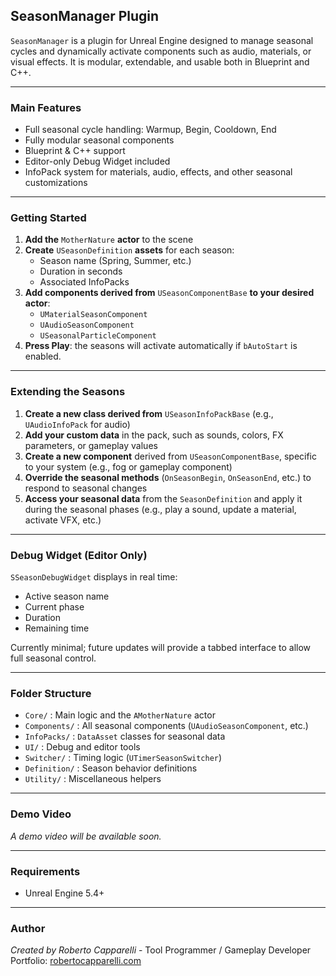 ## SeasonManager Plugin

`SeasonManager` is a plugin for Unreal Engine designed to manage seasonal cycles and dynamically activate components such as audio, materials, or visual effects. It is modular, extendable, and usable both in Blueprint and C++.

---

### Main Features

- Full seasonal cycle handling: Warmup, Begin, Cooldown, End
- Fully modular seasonal components
- Blueprint & C++ support
- Editor-only Debug Widget included
- InfoPack system for materials, audio, effects, and other seasonal customizations

---

### Getting Started

1. **Add the** `MotherNature` **actor** to the scene
2. **Create** `USeasonDefinition` **assets** for each season:
   - Season name (Spring, Summer, etc.)
   - Duration in seconds
   - Associated InfoPacks
3. **Add components derived from** `USeasonComponentBase` **to your desired actor**:
   - `UMaterialSeasonComponent`
   - `UAudioSeasonComponent`
   - `USeasonalParticleComponent`
4. **Press Play**: the seasons will activate automatically if `bAutoStart` is enabled.

---

### Extending the Seasons

1. **Create a new class derived from** `USeasonInfoPackBase` (e.g., `UAudioInfoPack` for audio)
2. **Add your custom data** in the pack, such as sounds, colors, FX parameters, or gameplay values
3. **Create a new component** derived from `USeasonComponentBase`, specific to your system (e.g., fog or gameplay component)
4. **Override the seasonal methods** (`OnSeasonBegin`, `OnSeasonEnd`, etc.) to respond to seasonal changes
5. **Access your seasonal data** from the `SeasonDefinition` and apply it during the seasonal phases (e.g., play a sound, update a material, activate VFX, etc.)

---

### Debug Widget (Editor Only)

`SSeasonDebugWidget` displays in real time:

- Active season name
- Current phase
- Duration
- Remaining time

Currently minimal; future updates will provide a tabbed interface to allow full seasonal control.

---

### Folder Structure

- `Core/` : Main logic and the `AMotherNature` actor
- `Components/` : All seasonal components (`UAudioSeasonComponent`, etc.)
- `InfoPacks/` : `DataAsset` classes for seasonal data
- `UI/` : Debug and editor tools
- `Switcher/` : Timing logic (`UTimerSeasonSwitcher`)
- `Definition/` : Season behavior definitions
- `Utility/` : Miscellaneous helpers

---

### Demo Video

_A demo video will be available soon._

---

### Requirements

- Unreal Engine 5.4+

---

### Author

*Created by Roberto Capparelli* - Tool Programmer / Gameplay Developer  
Portfolio: [robertocapparelli.com](https://robertocapparelli.com)
